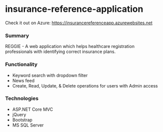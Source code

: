 # insurance-reference-application

Check it out on Azure: <a href="https://insurancereferenceapp.azurewebsites.net" target="_blank" >https://insurancereferenceapp.azurewebsites.net</a>

### Summary
REGGIE - A web application which helps healthcare registration professionals with identifying correct insurance plans.

### Functionality
* Keyword search with dropdown filter
* News feed
* Create, Read, Update, & Delete operations for users with Admin access

### Technologies

* ASP.NET Core MVC
* jQuery
* Bootstrap
* MS SQL Server

